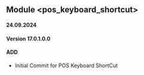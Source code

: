 ## Module <pos_keyboard_shortcut>

#### 24.09.2024
#### Version 17.0.1.0.0
#### ADD
- Initial Commit for POS Keyboard ShortCut
